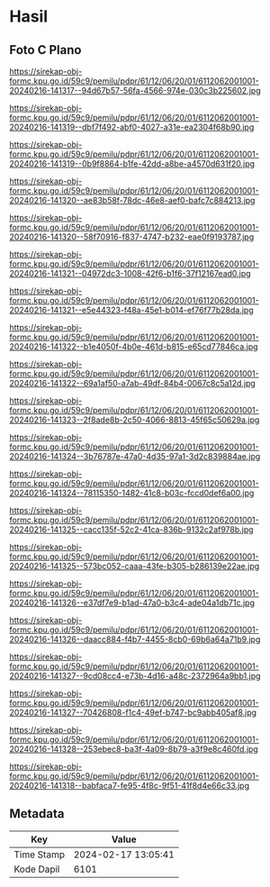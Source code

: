 # Hasil

## Foto C Plano

https://sirekap-obj-formc.kpu.go.id/59c9/pemilu/pdpr/61/12/06/20/01/6112062001001-20240216-141317--94d67b57-56fa-4566-974e-030c3b225602.jpg

https://sirekap-obj-formc.kpu.go.id/59c9/pemilu/pdpr/61/12/06/20/01/6112062001001-20240216-141319--dbf7f492-abf0-4027-a31e-ea2304f68b90.jpg

https://sirekap-obj-formc.kpu.go.id/59c9/pemilu/pdpr/61/12/06/20/01/6112062001001-20240216-141319--0b9f8864-b1fe-42dd-a8be-a4570d631f20.jpg

https://sirekap-obj-formc.kpu.go.id/59c9/pemilu/pdpr/61/12/06/20/01/6112062001001-20240216-141320--ae83b58f-78dc-46e8-aef0-bafc7c884213.jpg

https://sirekap-obj-formc.kpu.go.id/59c9/pemilu/pdpr/61/12/06/20/01/6112062001001-20240216-141320--58f70916-f837-4747-b232-eae0f9193787.jpg

https://sirekap-obj-formc.kpu.go.id/59c9/pemilu/pdpr/61/12/06/20/01/6112062001001-20240216-141321--04972dc3-1008-42f6-b1f6-37f12167ead0.jpg

https://sirekap-obj-formc.kpu.go.id/59c9/pemilu/pdpr/61/12/06/20/01/6112062001001-20240216-141321--e5e44323-f48a-45e1-b014-ef76f77b28da.jpg

https://sirekap-obj-formc.kpu.go.id/59c9/pemilu/pdpr/61/12/06/20/01/6112062001001-20240216-141322--b1e4050f-4b0e-461d-b815-e65cd77846ca.jpg

https://sirekap-obj-formc.kpu.go.id/59c9/pemilu/pdpr/61/12/06/20/01/6112062001001-20240216-141322--69a1af50-a7ab-49df-84b4-0067c8c5a12d.jpg

https://sirekap-obj-formc.kpu.go.id/59c9/pemilu/pdpr/61/12/06/20/01/6112062001001-20240216-141323--2f8ade8b-2c50-4066-8813-45f65c50629a.jpg

https://sirekap-obj-formc.kpu.go.id/59c9/pemilu/pdpr/61/12/06/20/01/6112062001001-20240216-141324--3b76787e-47a0-4d35-97a1-3d2c839884ae.jpg

https://sirekap-obj-formc.kpu.go.id/59c9/pemilu/pdpr/61/12/06/20/01/6112062001001-20240216-141324--78115350-1482-41c8-b03c-fccd0def6a00.jpg

https://sirekap-obj-formc.kpu.go.id/59c9/pemilu/pdpr/61/12/06/20/01/6112062001001-20240216-141325--cacc135f-52c2-41ca-836b-9132c2af978b.jpg

https://sirekap-obj-formc.kpu.go.id/59c9/pemilu/pdpr/61/12/06/20/01/6112062001001-20240216-141325--573bc052-caaa-43fe-b305-b286139e22ae.jpg

https://sirekap-obj-formc.kpu.go.id/59c9/pemilu/pdpr/61/12/06/20/01/6112062001001-20240216-141326--e37df7e9-b1ad-47a0-b3c4-ade04a1db71c.jpg

https://sirekap-obj-formc.kpu.go.id/59c9/pemilu/pdpr/61/12/06/20/01/6112062001001-20240216-141326--daacc884-f4b7-4455-8cb0-69b6a64a71b9.jpg

https://sirekap-obj-formc.kpu.go.id/59c9/pemilu/pdpr/61/12/06/20/01/6112062001001-20240216-141327--9cd08cc4-e73b-4d16-a48c-2372964a9bb1.jpg

https://sirekap-obj-formc.kpu.go.id/59c9/pemilu/pdpr/61/12/06/20/01/6112062001001-20240216-141327--70426808-f1c4-49ef-b747-bc9abb405af8.jpg

https://sirekap-obj-formc.kpu.go.id/59c9/pemilu/pdpr/61/12/06/20/01/6112062001001-20240216-141328--253ebec8-ba3f-4a09-8b79-a3f9e8c460fd.jpg

https://sirekap-obj-formc.kpu.go.id/59c9/pemilu/pdpr/61/12/06/20/01/6112062001001-20240216-141318--babfaca7-fe95-4f8c-9f51-41f8d4e66c33.jpg


## Metadata

| Key        | Value               |
| ---------- | ------------------- |
| Time Stamp | 2024-02-17 13:05:41 |
| Kode Dapil | 6101                |



